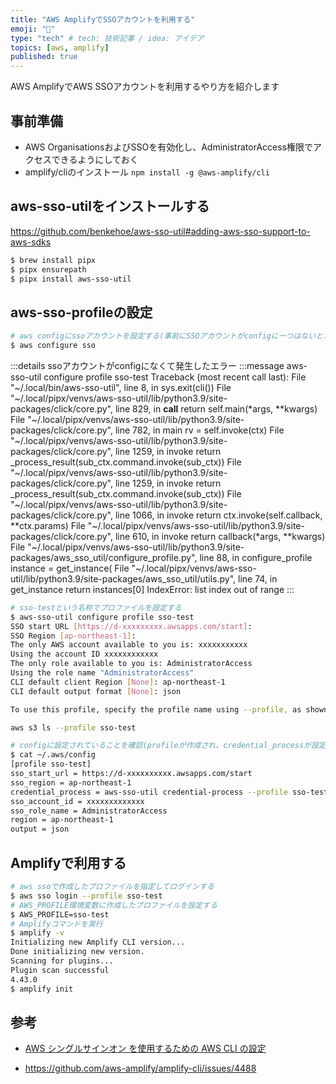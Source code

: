 ```yaml
---
title: "AWS AmplifyでSSOアカウントを利用する"
emoji: "🦔"
type: "tech" # tech: 技術記事 / idea: アイデア
topics: [aws, amplify]
published: true
---
```


AWS AmplifyでAWS SSOアカウントを利用するやり方を紹介します

## 事前準備
- AWS OrganisationsおよびSSOを有効化し、AdministratorAccess権限でアクセスできるようにしておく
- amplify/cliのインストール
`npm install -g @aws-amplify/cli`

## aws-sso-utilをインストールする

https://github.com/benkehoe/aws-sso-util#adding-aws-sso-support-to-aws-sdks

```bash
$ brew install pipx
$ pipx ensurepath
$ pipx install aws-sso-util
```

## aws-sso-profileの設定

```bash
# aws configにssoアカウントを設定する(事前にSSOアカウントがconfigに一つはないとエラーになる?)
$ aws configure sso
```

:::details ssoアカウントがconfigになくて発生したエラー
:::message
aws-sso-util configure profile sso-test
Traceback (most recent call last):
  File "~/.local/bin/aws-sso-util", line 8, in <module>
    sys.exit(cli())
  File "~/.local/pipx/venvs/aws-sso-util/lib/python3.9/site-packages/click/core.py", line 829, in __call__
    return self.main(*args, **kwargs)
  File "~/.local/pipx/venvs/aws-sso-util/lib/python3.9/site-packages/click/core.py", line 782, in main
    rv = self.invoke(ctx)
  File "~/.local/pipx/venvs/aws-sso-util/lib/python3.9/site-packages/click/core.py", line 1259, in invoke
    return _process_result(sub_ctx.command.invoke(sub_ctx))
  File "~/.local/pipx/venvs/aws-sso-util/lib/python3.9/site-packages/click/core.py", line 1259, in invoke
    return _process_result(sub_ctx.command.invoke(sub_ctx))
  File "~/.local/pipx/venvs/aws-sso-util/lib/python3.9/site-packages/click/core.py", line 1066, in invoke
    return ctx.invoke(self.callback, **ctx.params)
  File "~/.local/pipx/venvs/aws-sso-util/lib/python3.9/site-packages/click/core.py", line 610, in invoke
    return callback(*args, **kwargs)
  File "~/.local/pipx/venvs/aws-sso-util/lib/python3.9/site-packages/aws_sso_util/configure_profile.py", line 88, in configure_profile
    instance = get_instance(
  File "~/.local/pipx/venvs/aws-sso-util/lib/python3.9/site-packages/aws_sso_util/utils.py", line 74, in get_instance
    return instances[0]
IndexError: list index out of range
:::


```bash
# sso-testという名称でプロファイルを設定する
$ aws-sso-util configure profile sso-test
SSO start URL [https://d-xxxxxxxxx.awsapps.com/start]:
SSO Region [ap-northeast-1]:
The only AWS account available to you is: xxxxxxxxxxx
Using the account ID xxxxxxxxxxxx
The only role available to you is: AdministratorAccess
Using the role name "AdministratorAccess"
CLI default client Region [None]: ap-northeast-1
CLI default output format [None]: json

To use this profile, specify the profile name using --profile, as shown:

aws s3 ls --profile sso-test

# configに設定されていることを確認(profileが作成され、credential_processが設定されている)
$ cat ~/.aws/config
[profile sso-test]
sso_start_url = https://d-xxxxxxxxxx.awsapps.com/start
sso_region = ap-northeast-1
credential_process = aws-sso-util credential-process --profile sso-test
sso_account_id = xxxxxxxxxxxxx
sso_role_name = AdministratorAccess
region = ap-northeast-1
output = json
```

## Amplifyで利用する

```bash
# aws ssoで作成したプロファイルを指定してログインする
$ aws sso login --profile sso-test
# AWS_PROFILE環境変数に作成したプロファイルを設定する
$ AWS_PROFILE=sso-test
# Amplifyコマンドを実行
$ amplify -v
Initializing new Amplify CLI version...
Done initializing new version.
Scanning for plugins...
Plugin scan successful
4.43.0
$ amplify init
```

## 参考
- [AWS シングルサインオン を使用するための AWS CLI の設定](https://docs.aws.amazon.com/ja_jp/cli/latest/userguide/cli-configure-sso.html)

- https://github.com/aws-amplify/amplify-cli/issues/4488